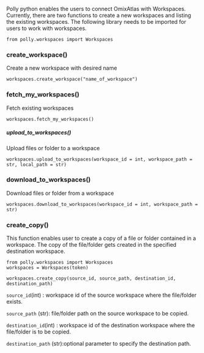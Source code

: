 
Polly python enables the users to connect OmixAtlas with Workspaces. Currently, there are two functions to create a new workspaces and listing the existing workspaces. The following library needs to be imported for users to work with workspaces.

```
from polly.workspaces import Workspaces
```

### create_workspace()
Create a new workspace with desired name
```
workspaces.create_workspace("name_of_workspace")
```
### fetch_my_workspaces()
Fetch existing workspaces
```
workspaces.fetch_my_workspaces()
```  
##### upload_to_workspaces()
Upload files or folder to a workspace
```
workspaces.upload_to_workspaces(workspace_id = int, workspace_path = str, local_path = str)
```
### download_to_workspaces()
Download files or folder from a workspace
```
workspaces.download_to_workspaces(workspace_id = int, workspace_path = str)
```
### create_copy()
This function enables user to create a copy of a file or folder contained in a workspace. The copy of the file/folder gets created in the specified destination workspace.

```
from polly.workspaces import Workspaces
workspaces = Workspaces(token)

workspaces.create_copy(source_id, source_path, destination_id, destination_path)
```
`source_id`(int) : workspace id of the source workspace where the file/folder exists.

`source_path` (str): file/folder path on the source workspace to be copied.

`destination_id`(int) : workspace id of the destination workspace where the file/folder is to be copied.

`destination_path` (str):optional parameter to specify the destination path.
